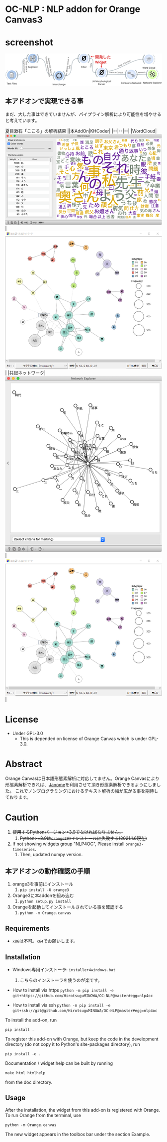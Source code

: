 OC-NLP : NLP addon for Orange Canvas3
=====================================

# screenshot
![screenshot](https://github.com/HirotsuguMINOWA/OC-NLP/blob/master/doc/widgets/fig/workflow1.png?raw=true)

## 本アドオンで実現できる事
まだ、大した事はできていませんが、パイプライン解析により可能性を増やせると考えています。

夏目漱石「こころ」の解析結果
||本AddOn|KHCoder|
|--|--|--|
|WordCloud|![OC-ExtractWord](https://github.com/HirotsuguMINOWA/OC-NLP/blob/dev/doc/widgets/fig/oc_ext_word1.png?raw=true)|![KHCoder-EW](https://github.com/HirotsuguMINOWA/OC-NLP/blob/dev/doc/widgets/fig/kh_net1.png?raw=true)|
|共起ネットワーク|![OC-Net](https://github.com/HirotsuguMINOWA/OC-NLP/blob/dev/doc/widgets/fig/oc_net2.png?raw=true)|![KH-Net](https://github.com/HirotsuguMINOWA/OC-NLP/blob/dev/doc/widgets/fig/kh_net1.png?raw=true)|

# License
- Under GPL-3.0
   - This is depended on license of Orange Canvas which is under GPL-3.0.

# Abstract
Orange Canvasは日本語形態素解析に対応してません。Orange Canvasにより形態素解析できれば、[Janome](https://mocobeta.github.io/janome)を利用させて頂き形態素解析できるようにしました。
これでノンプログラミングにおけるテキスト解析の幅が広がる事を期待しております。

# Caution
1. ~~使用するPythonバージョン<3.9でなければなりません。~~
   1. ~~Python>=3.9は`orange3`のインストールに失敗する(2021.1.6現在)~~
2. If not showing widgets group "NLP4OC", Please install `orange3-timeseries`.
   1. Then, updated numpy version.

## 本アドオンの動作確認の手順
1. orange3を事前にインストール
   1. `pip install -U orange3`
2. Orange3に本addonを組み込む
   1. `python setup.py install`
3. Orangeを起動してインストールされている事を確認する
   1. `python -m Orange.canvas`

## Requirements
- `x86`は不可。`x64`でお願いします。

## Installation
- Windows専用インストーラ: `installer4windows.bat`
   1. こちらのインストーラを使うのが楽です。

- How to install via https
   `python -m pip install -e git+https://github.com/HirotsuguMINOWA/OC-NLP@master#egg=nlp4oc`

- How to install via ssh
   `python -m pip install -e git+ssh://git@github.com/HirotsuguMINOWA/OC-NLP@master#egg=nlp4oc`


To install the add-on, run

    pip install .

To register this add-on with Orange, but keep the code in the development directory (do not copy it to 
Python's site-packages directory), run

    pip install -e .

Documentation / widget help can be built by running

    make html htmlhelp

from the doc directory.

Usage
-----

After the installation, the widget from this add-on is registered with Orange. To run Orange from the terminal,
use

    python -m Orange.canvas

The new widget appears in the toolbox bar under the section Example.

